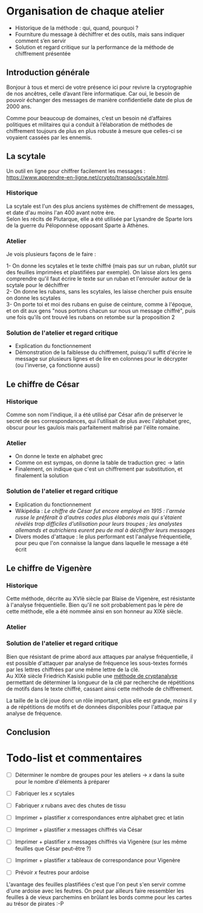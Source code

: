 # Organisation de chaque atelier

- Historique de la méthode : qui, quand, pourquoi ?
- Fourniture du message à déchiffrer et des outils, mais sans indiquer comment s’en servir  
- Solution et regard critique sur la performance de la méthode de chiffrement présentée  

## Introduction générale

Bonjour à tous et merci de votre présence ici pour revivre la cryptographie de nos ancêtres, celle d’avant l’ère informatique. 
Car oui, le besoin de pouvoir échanger des messages de manière confidentielle date de plus de 2000 ans.  

Comme pour beaucoup de domaines, c’est un besoin né d’affaires politiques et militaires qui a conduit à l’élaboration de méthodes de chiffrement toujours de plus en plus robuste à mesure que celles-ci se voyaient cassées par les ennemis.

## La scytale

Un outil en ligne pour chiffrer facilement les messages : https://www.apprendre-en-ligne.net/crypto/transpo/scytale.html.  

### Historique

La scytale est l'un des plus anciens systèmes de chiffrement de messages, et date d'au moins l'an 400 avant notre ère.  
Selon les récits de Plutarque, elle a été utilisée par Lysandre de Sparte lors de la guerre du Péloponnèse opposant Sparte à Athènes.  

### Atelier

Je vois plusieurs façons de le faire :  

1- On donne les scytales et le texte chiffré (mais pas sur un ruban, plutôt sur des feuilles imprimées et plastifiées par exemple). On laisse alors les gens comprendre qu'il faut écrire le texte sur un ruban et l'enrouler autour de la scytale pour le déchiffrer  
2- On donne les rubans, sans les scytales, les laisse chercher puis ensuite on donne les scytales  
3- On porte toi et moi des rubans en guise de ceinture, comme à l'époque, et on dit aux gens "nous portons chacun sur nous un message chiffré", puis une fois qu'ils ont trouvé les rubans on retombe sur la proposition 2  

### Solution de l'atelier et regard critique

- Explication du fonctionnement  
- Démonstration de la faiblesse du chiffrement, puisqu'il suffit d'écrire le message sur plusieurs lignes et de lire en colonnes pour le décrypter (ou l'inverse, ça fonctionne aussi)  

## Le chiffre de César  

### Historique  

Comme son nom l'indique, il a été utilisé par César afin de préserver le secret de ses correspondances, qui l'utilisait de plus avec l'alphabet grec, obscur pour les gaulois mais parfaitement maîtrisé par l'élite romaine.

### Atelier  

- On donne le texte en alphabet grec  
- Comme on est sympas, on donne la table de traduction grec -> latin  
- Finalement, on indique que c'est un chiffrement par substitution, et finalement la solution  

### Solution de l'atelier et regard critique

- Explication du fonctionnement  
- Wikipédia : *Le chiffre de César fut encore employé en 1915 : l'armée russe le préférait à d'autres codes plus élaborés mais qui s'étaient révélés trop difficiles d'utilisation pour leurs troupes ; les analystes allemands et autrichiens eurent peu de mal à déchiffrer leurs messages*  
- Divers modes d'attaque : le plus performant est l'analyse fréquentielle, pour peu que l'on connaisse la langue dans laquelle le message a été écrit  

## Le chiffre de Vigenère

### Historique

Cette méthode, décrite au XVIè siècle par Blaise de Vigenère, est résistante à l'analyse fréquentielle. Bien qu'il ne soit probablement pas le père de cette méthode, elle a été nommée ainsi en son honneur au XIXè siècle.

### Atelier

### Solution de l'atelier et regard critique

Bien que résistant de prime abord aux attaques par analyse fréquentielle, il est possible d'attaquer par analyse de fréquence les sous-textes formés par les lettres chiffrées par une même lettre de la clé.  
Au XIXè siècle Friedrich Kasiski publie une [méthode de cryptanalyse](https://fr.wikipedia.org/wiki/Cryptanalyse_du_chiffre_de_Vigen%C3%A8re) permettant de déterminer la longueur de la clé par recherche de répétitions de motifs dans le texte chiffré, cassant ainsi cette méthode de chiffrement.

La taille de la clé joue donc un rôle important, plus elle est grande, moins il y a de répétitions de motifs et de données disponibles pour l'attaque par analyse de fréquence.  


## Conclusion

# Todo-list et commentaires

- [ ] Déterminer le nombre de groupes pour les ateliers -> $x$ dans la suite pour le nombre d'éléments à préparer
- [ ] Fabriquer les $x$ scytales
- [ ] Fabriquer $x$ rubans avec des chutes de tissu
- [ ] Imprimer + plastifier $x$ correspondances entre alphabet grec et latin
- [ ] Imprimer + plastifier $x$ messages chiffrés via César
- [ ] Imprimer + plastifier $x$ messages chiffrés via Vigenère (sur les même feuilles que César peut-être ?)
- [ ] Imprimer + plastifier $x$ tableaux de correspondance pour Vigenère
- [ ] Prévoir $x$ feutres pour ardoise


L'avantage des feuilles plastifiées c'est que l'on peut s'en servir comme d'une ardoise avec les feutres.
On peut par ailleurs faire ressembler les feuilles à de vieux parchemins en brûlant les bords comme pour les cartes au trésor de pirates :-P
